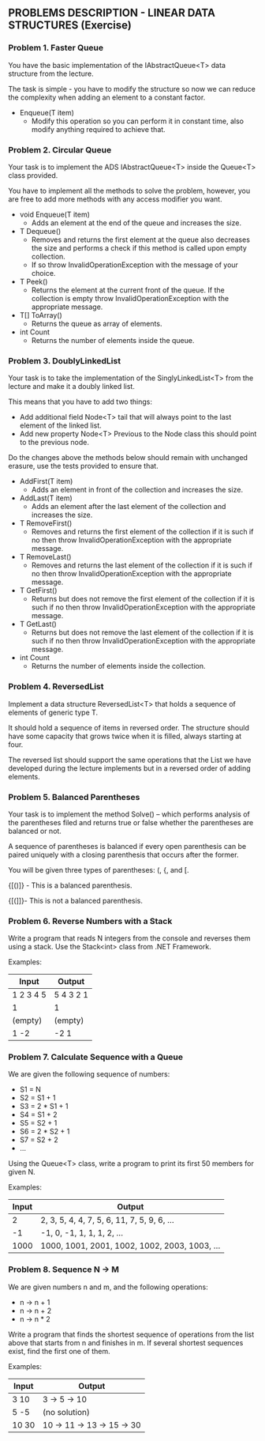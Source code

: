 ## PROBLEMS DESCRIPTION - LINEAR DATA STRUCTURES (Exercise)


### Problem 1.	Faster Queue

You have the basic implementation of the IAbstractQueue\<T\> data structure from the lecture.

The task is simple - you have to modify the structure so now we can reduce the complexity when adding an element to a constant factor.

  +	Enqueue(T item) 
    +	Modify this operation so you can perform it in constant time, also modify anything required to achieve that. 

### Problem 2.	Circular Queue

Your task is to implement the ADS IAbstractQueue\<T\> inside the Queue\<T\> class provided.

You have to implement all the methods to solve the problem, however, you are free to add more methods with any access modifier you want.

  +	void Enqueue(T item) 
    +	Adds an element at the end of the queue and increases the size.
  +	T Dequeue()
    +	 Removes and returns the first element at the queue also decreases the size and performs a check if this method is called upon empty collection. 
    +	If so throw InvalidOperationException with the message of your choice.
  +	T Peek()
    +	Returns the element at the current front of the queue. If the collection is empty throw InvalidOperationException with the appropriate message.
  +	T[] ToArray() 
    +	Returns the queue as array of elements.
  +	int Count 
    +	Returns the number of elements inside the queue.

### Problem 3.	DoublyLinkedList

Your task is to take the implementation of the SinglyLinkedList\<T\> from the lecture and make it a doubly linked list. 

This means that you have to add two things:

  +	Add additional field Node\<T\> tail that will always point to the last element of the linked list.
  +	Add new property Node\<T\> Previous to the Node class this should point to the previous node.

Do the changes above the methods below should remain with unchanged erasure, use the tests provided to ensure that. 

  +	AddFirst(T item)
    +	Adds an element in front of the collection and increases the size.
  +	AddLast(T item)
    +	Adds an element after the last element of the collection and increases the size.
  +	T RemoveFirst()
    +	Removes and returns the first element of the collection if it is such if no then throw InvalidOperationException with the appropriate message.
  +	T RemoveLast()
    +	Removes and returns the last element of the collection if it is such if no then throw InvalidOperationException with the appropriate message.
  +	T GetFirst()
    +	Returns but does not remove the first element of the collection if it is such if no then throw InvalidOperationException with the appropriate message.
  +	T GetLast() 
    +	Returns but does not remove the last element of the collection if it is such if no then throw InvalidOperationException with the appropriate message.
  +	int Count
    +	Returns the number of elements inside the collection.

### Problem 4.	ReversedList

Implement a data structure ReversedList\<T\> that holds a sequence of elements of generic type T.

It should hold a sequence of items in reversed order. The structure should have some capacity that grows twice when it is filled, always starting at four. 

The reversed list should support the same operations that the List we have developed during the lecture implements but in a reversed order of adding elements.

### Problem 5.	Balanced Parentheses

Your task is to implement the method Solve() – which performs analysis of the parentheses filed and returns true or false whether the parentheses are balanced or not.

A sequence of parentheses is balanced if every open parenthesis can be paired uniquely with a closing parenthesis that occurs after the former.

You will be given three types of parentheses: (, {, and [.

{[()]} - This is a balanced parenthesis.

{[(]]}- This is not a balanced parenthesis.

### Problem 6.	Reverse Numbers with a Stack

Write a program that reads N integers from the console and reverses them using a stack. Use the Stack\<int\> class from .NET Framework.

Examples:

| Input | Output |
| --- | --- |
| 1 2 3 4 5 | 5 4 3 2 1 |
| 1 | 1 |
| (empty) | (empty) |
| 1 -2 | -2 1 |

### Problem 7.	Calculate Sequence with a Queue

We are given the following sequence of numbers:

  +	S1 = N
  +	S2 = S1 + 1
  +	S3 = 2 * S1 + 1
  +	S4 = S1 + 2
  +	S5 = S2 + 1
  +	S6 = 2 * S2 + 1
  +	S7 = S2 + 2
  +	…

Using the Queue\<T\> class, write a program to print its first 50 members for given N. 

Examples:

| Input | Output |
| --- | --- |
| 2 | 2, 3, 5, 4, 4, 7, 5, 6, 11, 7, 5, 9, 6, … |
| -1 | -1, 0, -1, 1, 1, 1, 2, … |
| 1000 | 1000, 1001, 2001, 1002, 1002, 2003, 1003, … |

### Problem 8.	Sequence N -> M

We are given numbers n and m, and the following operations:

  + n -> n + 1
  + n -> n + 2
  + n -> n * 2

Write a program that finds the shortest sequence of operations from the list above that starts from n and finishes in m. If several shortest sequences exist, find the first one of them. 

Examples:

| Input | Output |
| --- | --- |
| 3 10 | 3 -> 5 -> 10 |
| 5 -5 | (no solution) |
| 10 30 | 10 -> 11 -> 13 -> 15 -> 30 |
